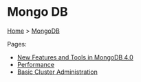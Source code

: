 # Mongo DB

[Home](../README.md) > [MongoDB](./readme.md)

Pages:

* [New Features and Tools in MongoDB 4.0](./new-in-4.0.md)
* [Performance](./performance.md)
* [Basic Cluster Administration](./basic-cluster-administration.md)